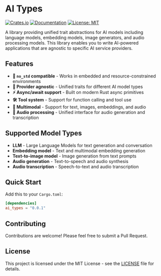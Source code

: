 # AI Types

[![Crates.io](https://img.shields.io/crates/v/ai_types.svg)](https://crates.io/crates/ai_types)
[![Documentation](https://docs.rs/ai_types/badge.svg)](https://docs.rs/ai_types)
[![License: MIT](https://img.shields.io/badge/License-MIT-yellow.svg)](https://opensource.org/licenses/MIT)

A library providing unified trait abstractions for AI models including language models, embedding models, image generators, and audio processing models. This library enables you to write AI-powered applications that are agnostic to specific AI service providers.

## Features

- **🚫 `no_std` compatible** - Works in embedded and resource-constrained environments
- **🔧 Provider agnostic** - Unified traits for different AI model types
- **⚡ Async/await support** - Built on modern Rust async primitives
- **🛠️ Tool system** - Support for function calling and tool use
- **📸 Multimodal** - Support for text, images, embeddings, and audio
- **🎵 Audio processing** - Unified interface for audio generation and transcription

## Supported Model Types
- **LLM** - Large Language Models for text generation and conversation
- **Embedding model** - Text and multimodal embedding generation
- **Text-to-image model** - Image generation from text prompts
- **Audio generation** - Text-to-speech and audio synthesis
- **Audio transcription** - Speech-to-text and audio transcription

## Quick Start

Add this to your `Cargo.toml`:

```toml
[dependencies]
ai_types = "0.0.1"
```

## Contributing

Contributions are welcome! Please feel free to submit a Pull Request.

## License

This project is licensed under the MIT License - see the [LICENSE](LICENSE) file for details.